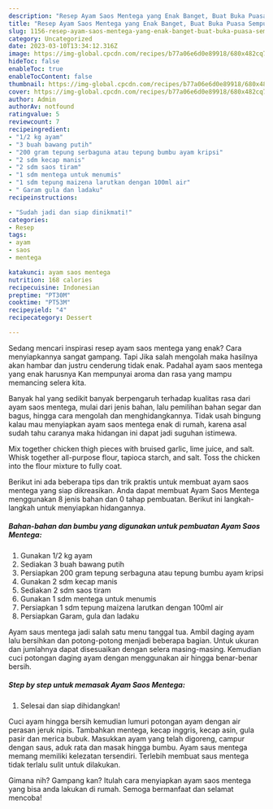 ```yaml
---
description: "Resep Ayam Saos Mentega yang Enak Banget, Buat Buka Puasa Sempurna"
title: "Resep Ayam Saos Mentega yang Enak Banget, Buat Buka Puasa Sempurna"
slug: 1156-resep-ayam-saos-mentega-yang-enak-banget-buat-buka-puasa-sempurna
category: Uncategorized
date: 2023-03-10T13:34:12.316Z
image: https://img-global.cpcdn.com/recipes/b77a06e6d0e89918/680x482cq70/ayam-saos-mentega-foto-resep-utama.jpg
hideToc: false
enableToc: true
enableTocContent: false
thumbnail: https://img-global.cpcdn.com/recipes/b77a06e6d0e89918/680x482cq70/ayam-saos-mentega-foto-resep-utama.jpg
cover: https://img-global.cpcdn.com/recipes/b77a06e6d0e89918/680x482cq70/ayam-saos-mentega-foto-resep-utama.jpg
author: Admin
authorAv: notfound
ratingvalue: 5
reviewcount: 7
recipeingredient:
- "1/2 kg ayam"
- "3 buah bawang putih"
- "200 gram tepung serbaguna atau tepung bumbu ayam kripsi"
- "2 sdm kecap manis"
- "2 sdm saos tiram"
- "1 sdm mentega untuk menumis"
- "1 sdm tepung maizena larutkan dengan 100ml air"
- " Garam gula dan ladaku"
recipeinstructions:

- "Sudah jadi dan siap dinikmati!"
categories:
- Resep
tags:
- ayam
- saos
- mentega

katakunci: ayam saos mentega 
nutrition: 168 calories
recipecuisine: Indonesian
preptime: "PT30M"
cooktime: "PT53M"
recipeyield: "4"
recipecategory: Dessert

---
```



Sedang mencari inspirasi resep ayam saos mentega yang enak? Cara menyiapkannya sangat gampang. Tapi Jika salah mengolah maka hasilnya akan hambar dan justru cenderung tidak enak. Padahal ayam saos mentega yang enak harusnya Kan mempunyai aroma dan rasa yang mampu memancing selera kita.


Banyak hal yang sedikit banyak berpengaruh terhadap kualitas rasa dari ayam saos mentega, mulai dari jenis bahan, lalu pemilihan bahan segar dan bagus, hingga cara mengolah dan menghidangkannya. Tidak usah bingung kalau mau menyiapkan ayam saos mentega enak di rumah, karena asal sudah tahu caranya maka hidangan ini dapat jadi suguhan istimewa.

Mix together chicken thigh pieces with bruised garlic, lime juice, and salt. Whisk together all-purpose flour, tapioca starch, and salt. Toss the chicken into the flour mixture to fully coat.


Berikut ini ada beberapa tips dan trik praktis untuk membuat ayam saos mentega yang siap dikreasikan. Anda dapat membuat Ayam Saos Mentega menggunakan 8 jenis bahan dan 0 tahap pembuatan. Berikut ini langkah-langkah untuk menyiapkan hidangannya.

<!--inarticleads1-->

##### Bahan-bahan dan bumbu yang digunakan untuk pembuatan Ayam Saos Mentega:

1. Gunakan 1/2 kg ayam
1. Sediakan 3 buah bawang putih
1. Persiapkan 200 gram tepung serbaguna atau tepung bumbu ayam kripsi
1. Gunakan 2 sdm kecap manis
1. Sediakan 2 sdm saos tiram
1. Gunakan 1 sdm mentega untuk menumis
1. Persiapkan 1 sdm tepung maizena larutkan dengan 100ml air
1. Persiapkan  Garam, gula dan ladaku


Ayam saus mentega jadi salah satu menu tanggal tua. Ambil daging ayam lalu bersihkan dan potong-potong menjadi beberapa bagian. Untuk ukuran dan jumlahnya dapat disesuaikan dengan selera masing-masing. Kemudian cuci potongan daging ayam dengan menggunakan air hingga benar-benar bersih. 

<!--inarticleads2-->

##### Step by step untuk memasak Ayam Saos Mentega:


1. Selesai dan siap dihidangkan!

Cuci ayam hingga bersih kemudian lumuri potongan ayam dengan air perasan jeruk nipis. Tambahkan mentega, kecap inggris, kecap asin, gula pasir dan merica bubuk. Masukkan ayam yang telah digoreng, campur dengan saus, aduk rata dan masak hingga bumbu. Ayam saus mentega memang memiliki kelezatan tersendiri. Terlebih membuat saus mentega tidak terlalu sulit untuk dilakukan. 

Gimana nih? Gampang kan? Itulah cara menyiapkan ayam saos mentega yang bisa anda lakukan di rumah. Semoga bermanfaat dan selamat mencoba!
